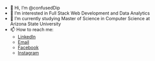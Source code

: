 - 👋 Hi, I’m @confusedDip
- 👀 I’m interested in Full Stack Web Development and Data Analytics
- 🌱 I’m currently studying Master of Science in Computer Science at Arizona State University
- 📫 How to reach me: 
  - <a href="https://www.linkedin.com/in/souradip-nath-532551168/">LinkedIn</a>
  - <a href="mailto:souradipnath4@gmail.com">Email</a>
  - <a href="https://www.facebook.com/souradip.nath.9">Facebook</a>
  - <a href="https://www.instagram.com/sour_a_dip/">Instagram</a>
  
<!---
confusedDip/confusedDip is a ✨ special ✨ repository because its `README.md` (this file) appears on your GitHub profile.
You can click the Preview link to take a look at your changes.
--->
